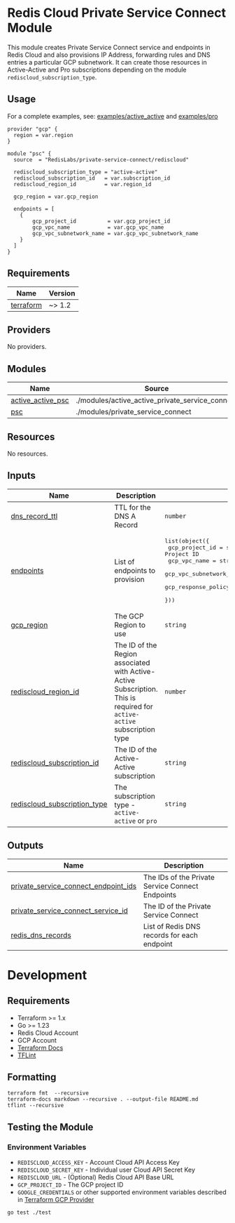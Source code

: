 # Redis Cloud Private Service Connect Module

This module creates Private Service Connect service and endpoints in Redis Cloud and also provisions IP Address, forwarding
rules and DNS entries a particular GCP subnetwork. It can create those resources in Active-Active and Pro subscriptions 
depending on the module `rediscloud_subscription_type`.


## Usage

For a complete examples, see: [examples/active_active](examples/active_active) and [examples/pro](examples/pro)

```hcl
provider "gcp" {
  region = var.region
}

module "psc" {
  source  = "RedisLabs/private-service-connect/rediscloud"

  rediscloud_subscription_type = "active-active"
  rediscloud_subscription_id   = var.subscription_id
  rediscloud_region_id         = var.region_id
  
  gcp_region = var.gcp_region
  
  endpoints = [
    {
        gcp_project_id          = var.gcp_project_id
        gcp_vpc_name            = var.gcp_vpc_name
        gcp_vpc_subnetwork_name = var.gcp_vpc_subnetwork_name
    }
  ]
}
```

<!-- BEGIN_TF_DOCS -->
## Requirements

| Name | Version |
|------|---------|
| <a name="requirement_terraform"></a> [terraform](#requirement\_terraform) | ~> 1.2 |

## Providers

No providers.

## Modules

| Name | Source | Version |
|------|--------|---------|
| <a name="module_active_active_psc"></a> [active\_active\_psc](#module\_active\_active\_psc) | ./modules/active_active_private_service_connect | n/a |
| <a name="module_psc"></a> [psc](#module\_psc) | ./modules/private_service_connect | n/a |

## Resources

No resources.

## Inputs

| Name | Description | Type | Default | Required |
|------|-------------|------|---------|:--------:|
| <a name="input_dns_record_ttl"></a> [dns\_record\_ttl](#input\_dns\_record\_ttl) | TTL for the DNS A Record | `number` | `300` | no |
| <a name="input_endpoints"></a> [endpoints](#input\_endpoints) | List of endpoints to provision | <pre>list(object({<br/>    gcp_project_id           = string # The Google Cloud Project ID<br/>    gcp_vpc_name             = string # The GCP VPC Network name<br/>    gcp_vpc_subnetwork_name  = string # The GCP VPC Subnetwork name<br/>    gcp_response_policy_name = string # The DNS Response Policy Name<br/>  }))</pre> | `[]` | no |
| <a name="input_gcp_region"></a> [gcp\_region](#input\_gcp\_region) | The GCP Region to use | `string` | n/a | yes |
| <a name="input_rediscloud_region_id"></a> [rediscloud\_region\_id](#input\_rediscloud\_region\_id) | The ID of the Region associated with Active-Active Subscription. This is required for `active-active` subscription type | `number` | `null` | no |
| <a name="input_rediscloud_subscription_id"></a> [rediscloud\_subscription\_id](#input\_rediscloud\_subscription\_id) | The ID of the Active-Active subscription | `string` | n/a | yes |
| <a name="input_rediscloud_subscription_type"></a> [rediscloud\_subscription\_type](#input\_rediscloud\_subscription\_type) | The subscription type - `active-active` or `pro` | `string` | n/a | yes |

## Outputs

| Name | Description |
|------|-------------|
| <a name="output_private_service_connect_endpoint_ids"></a> [private\_service\_connect\_endpoint\_ids](#output\_private\_service\_connect\_endpoint\_ids) | The IDs of the Private Service Connect Endpoints |
| <a name="output_private_service_connect_service_id"></a> [private\_service\_connect\_service\_id](#output\_private\_service\_connect\_service\_id) | The ID of the Private Service Connect |
| <a name="output_redis_dns_records"></a> [redis\_dns\_records](#output\_redis\_dns\_records) | List of Redis DNS records for each endpoint |
<!-- END_TF_DOCS -->

# Development

## Requirements

* Terraform >= 1.x
* Go >= 1.23
* Redis Cloud Account
* GCP Account
* [Terraform Docs](https://terraform-docs.io/)
* [TFLint](https://github.com/terraform-linters/tflint)

## Formatting

```shell
terraform fmt  --recursive
terraform-docs markdown --recursive . --output-file README.md
tflint --recursive
```

## Testing the Module

### Environment Variables

* `REDISCLOUD_ACCESS_KEY` - Account Cloud API Access Key
* `REDISCLOUD_SECRET_KEY` - Individual user Cloud API Secret Key
* `REDISCLOUD_URL` - (Optional) Redis Cloud API Base URL
* `GCP_PROJECT_ID` - The GCP project ID
* `GOOGLE_CREDENTIALS` or other supported environment variables described in [Terraform GCP Provider](https://registry.terraform.io/providers/hashicorp/google/latest/docs/guides/provider_reference#authentication-configuration)

```shell
go test ./test
```